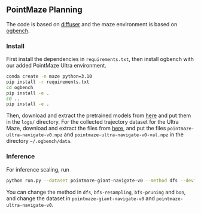 ## PointMaze Planning

The code is based on [diffuser](https://github.com/jannerm/diffuser) and the maze environment is based on [ogbench](https://github.com/seohongpark/ogbench). 
### Install
First install the dependencies in `requirements.txt`, then install ogbench with our added PointMaze Ultra environment. 
```bash
conda create -n maze python=3.10
pip install -r requirements.txt
cd ogbench
pip install -e .
cd ..
pip install -e .
```
Then, download and extract the pretrained models from [here](https://drive.google.com/file/d/1ZMhoOkLLMozUdADKph3oed_OwzAYtiD1/view?usp=sharing) and put them in the `logs/` directory. For the collected trajectory dataset for the Ultra Maze, download and extract the files from [here](https://drive.google.com/file/d/1doAvARCm04axeXFUn8ETRgWfcoMt84m3/view?usp=sharing), and put the files `pointmaze-ultra-navigate-v0.npz` and `pointmaze-ultra-navigate-v0-val.npz` in the directory `~/.ogbench/data`. 

### Inference
For inference scaling, run 
```bash
python run.py --dataset pointmaze-giant-navigate-v0 --method dfs --device cuda
```
You can change the method in `dfs`, `bfs-resampling`, `bfs-pruning` and `bon`, and change the dataset in `pointmaze-giant-navigate-v0` and `pointmaze-ultra-navigate-v0`. 

